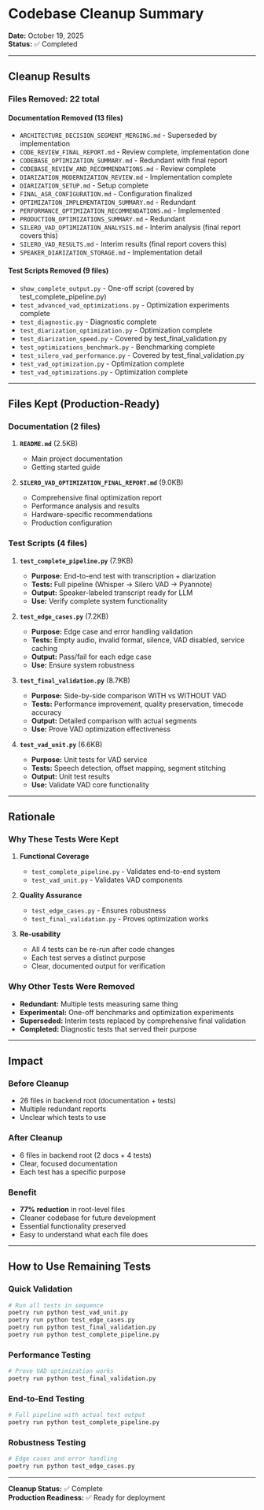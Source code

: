 # Codebase Cleanup Summary

**Date:** October 19, 2025  
**Status:** ✅ Completed

---

## Cleanup Results

### Files Removed: 22 total

#### Documentation Removed (13 files)
- `ARCHITECTURE_DECISION_SEGMENT_MERGING.md` - Superseded by implementation
- `CODE_REVIEW_FINAL_REPORT.md` - Review complete, implementation done
- `CODEBASE_OPTIMIZATION_SUMMARY.md` - Redundant with final report
- `CODEBASE_REVIEW_AND_RECOMMENDATIONS.md` - Review complete
- `DIARIZATION_MODERNIZATION_REVIEW.md` - Implementation complete
- `DIARIZATION_SETUP.md` - Setup complete
- `FINAL_ASR_CONFIGURATION.md` - Configuration finalized
- `OPTIMIZATION_IMPLEMENTATION_SUMMARY.md` - Redundant
- `PERFORMANCE_OPTIMIZATION_RECOMMENDATIONS.md` - Implemented
- `PRODUCTION_OPTIMIZATIONS_SUMMARY.md` - Redundant
- `SILERO_VAD_OPTIMIZATION_ANALYSIS.md` - Interim analysis (final report covers this)
- `SILERO_VAD_RESULTS.md` - Interim results (final report covers this)
- `SPEAKER_DIARIZATION_STORAGE.md` - Implementation detail

#### Test Scripts Removed (9 files)
- `show_complete_output.py` - One-off script (covered by test_complete_pipeline.py)
- `test_advanced_vad_optimizations.py` - Optimization experiments complete
- `test_diagnostic.py` - Diagnostic complete
- `test_diarization_optimization.py` - Optimization complete
- `test_diarization_speed.py` - Covered by test_final_validation.py
- `test_optimizations_benchmark.py` - Benchmarking complete
- `test_silero_vad_performance.py` - Covered by test_final_validation.py
- `test_vad_optimization.py` - Optimization complete
- `test_vad_optimizations.py` - Optimization complete

---

## Files Kept (Production-Ready)

### Documentation (2 files)
1. **`README.md`** (2.5KB)
   - Main project documentation
   - Getting started guide

2. **`SILERO_VAD_OPTIMIZATION_FINAL_REPORT.md`** (9.0KB)
   - Comprehensive final optimization report
   - Performance analysis and results
   - Hardware-specific recommendations
   - Production configuration

### Test Scripts (4 files)

1. **`test_complete_pipeline.py`** (7.9KB)
   - **Purpose:** End-to-end test with transcription + diarization
   - **Tests:** Full pipeline (Whisper → Silero VAD → Pyannote)
   - **Output:** Speaker-labeled transcript ready for LLM
   - **Use:** Verify complete system functionality

2. **`test_edge_cases.py`** (7.2KB)
   - **Purpose:** Edge case and error handling validation
   - **Tests:** Empty audio, invalid format, silence, VAD disabled, service caching
   - **Output:** Pass/fail for each edge case
   - **Use:** Ensure system robustness

3. **`test_final_validation.py`** (8.7KB)
   - **Purpose:** Side-by-side comparison WITH vs WITHOUT VAD
   - **Tests:** Performance improvement, quality preservation, timecode accuracy
   - **Output:** Detailed comparison with actual segments
   - **Use:** Prove VAD optimization effectiveness

4. **`test_vad_unit.py`** (6.6KB)
   - **Purpose:** Unit tests for VAD service
   - **Tests:** Speech detection, offset mapping, segment stitching
   - **Output:** Unit test results
   - **Use:** Validate VAD core functionality

---

## Rationale

### Why These Tests Were Kept

1. **Functional Coverage**
   - `test_complete_pipeline.py` - Validates end-to-end system
   - `test_vad_unit.py` - Validates VAD components

2. **Quality Assurance**
   - `test_edge_cases.py` - Ensures robustness
   - `test_final_validation.py` - Proves optimization works

3. **Re-usability**
   - All 4 tests can be re-run after code changes
   - Each test serves a distinct purpose
   - Clear, documented output for verification

### Why Other Tests Were Removed

- **Redundant:** Multiple tests measuring same thing
- **Experimental:** One-off benchmarks and optimization experiments
- **Superseded:** Interim tests replaced by comprehensive final validation
- **Completed:** Diagnostic tests that served their purpose

---

## Impact

### Before Cleanup
- 26 files in backend root (documentation + tests)
- Multiple redundant reports
- Unclear which tests to use

### After Cleanup  
- 6 files in backend root (2 docs + 4 tests)
- Clear, focused documentation
- Each test has a specific purpose

### Benefit
- **77% reduction** in root-level files
- Cleaner codebase for future development
- Essential functionality preserved
- Easy to understand what each file does

---

## How to Use Remaining Tests

### Quick Validation
```bash
# Run all tests in sequence
poetry run python test_vad_unit.py
poetry run python test_edge_cases.py
poetry run python test_final_validation.py
poetry run python test_complete_pipeline.py
```

### Performance Testing
```bash
# Prove VAD optimization works
poetry run python test_final_validation.py
```

### End-to-End Testing
```bash
# Full pipeline with actual text output
poetry run python test_complete_pipeline.py
```

### Robustness Testing
```bash
# Edge cases and error handling
poetry run python test_edge_cases.py
```

---

**Cleanup Status:** ✅ Complete  
**Production Readiness:** ✅ Ready for deployment
